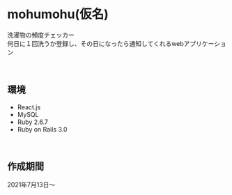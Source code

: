 # mohumohu(仮名)
洗濯物の頻度チェッカー  
何日に１回洗うか登録し、その日になったら通知してくれるwebアプリケーション

<br>

## 環境
- React.js
- MySQL
- Ruby 2.6.7
- Ruby on Rails 3.0

<br>

## 作成期間
2021年7月13日〜

